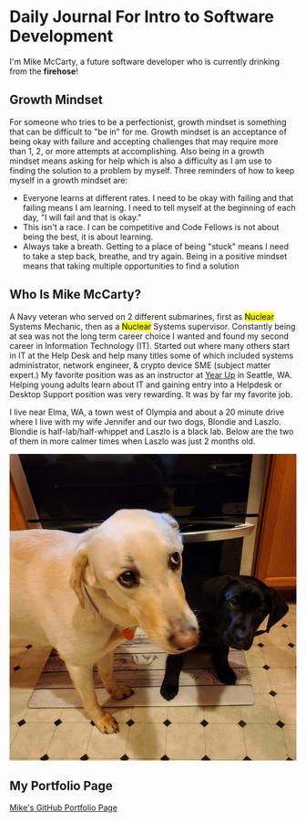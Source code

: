 # Daily Journal For Intro to Software Development
I'm Mike McCarty, a future software developer who is currently drinking from the **firehose**!


## Growth Mindset
For someone who tries to be a perfectionist, growth mindset is something that can be difficult to "be in" for me. Growth mindset is an acceptance of being okay with failure and accepting challenges that may require more than 1, 2, or more attempts at accomplishing.  Also being in a growth mindset means asking for help which is also a difficulty as I am use to finding the solution to a problem by myself. Three reminders of how to keep myself in a growth mindset are:
- Everyone learns at different rates. I need to be okay with failing and that failing means I am learning. I need to tell myself at the beginning of each day, "I will fail and that is okay."
- This isn't a race. I can be competitive and Code Fellows is not about being the best, it is about learning. 
- Always take a breath. Getting to a place of being "stuck" means I need to take a step back, breathe, and try again. Being in a positive mindset means that taking multiple opportunities to find a solution

## Who Is Mike McCarty?
A Navy veteran who served on 2 different submarines, first as <mark>Nuclear</mark> Systems Mechanic, then as a <mark>Nuclear</mark> Systems supervisor. Constantly being at sea was not the long term career choice I wanted and found my second career in Information Technology (IT). Started out where many others start in IT at the Help Desk and help many titles some of which included systems administrator, network engineer, & crypto device SME (subject matter expert.) My favorite position was as an instructor at [Year Up](https://www.yearup.org/locations/wa-seattle-scc-campus) in Seattle, WA. Helping young adults learn about IT and gaining entry into a Helpdesk or Desktop Support position was very rewarding.  It was by far my favorite job.

I live near Elma, WA, a town west of Olympia and about a 20 minute drive where I live with my wife Jennifer and our two dogs, Blondie and Laszlo.  Blondie is half-lab/half-whippet and Laszlo is a black lab.  Below are the two of them in more calmer times when Laszlo was just 2 months old.

![This is an image of Blondie and Laszlo](blondieandlaszlo.jpg)

## My Portfolio Page
[Mike's GitHub Portfolio Page](https://github.com/mikemac1)
